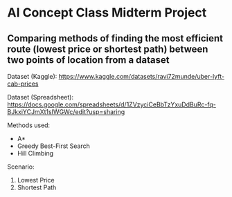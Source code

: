 # AI Concept Class Midterm Project
## Comparing methods of finding the most efficient route (lowest price or shortest path) between two points of location from a dataset


Dataset (Kaggle): https://www.kaggle.com/datasets/ravi72munde/uber-lyft-cab-prices

Dataset (Spreadsheet): https://docs.google.com/spreadsheets/d/1ZVzyciCeBbTzYxuDdBuRc-fq-BJkxiYCJmXt1sIWGWc/edit?usp=sharing


Methods used:
- A*
- Greedy Best-First Search
- Hill Climbing


Scenario:
1. Lowest Price
2. Shortest Path

